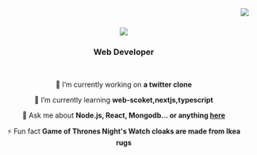 <img align="right" src="https://visitor-badge.laobi.icu/badge?page_id=HimanshuJain04.HimanshuJain04" />

<h1 align="center">
    <img src="https://readme-typing-svg.herokuapp.com/?font=Righteous&size=35&center=true&vCenter=true&width=500&height=70&duration=4000&lines=Hi+There!+👋;+I'm+Himanshu+Jain!;" />
</h1>

<h3 align="center">Web Developer</h3>

<br/>

<div align="center">
 
 🔭 I’m currently working on **a twitter clone**
 
 🌱 I’m currently learning **web-scoket,nextjs,typescript**

💬 Ask me about **Node.js, React, Mongodb... or anything [here](https://github.com/HimanshuJain04/HimanshuJain04/issues)**

⚡ Fun fact **Game of Thrones Night's Watch cloaks are made from Ikea rugs**

 </div>
